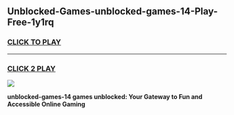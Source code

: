 
## Unblocked-Games-unblocked-games-14-Play-Free-1y1rq
<h3>
<a href="https://premium76.site?title=unblocked-games-14&ref=20A">CLICK TO PLAY</a></h3>
<hr>

<h3>
<a href="https://premium76.site?title=unblocked-games-14&ref=20A">CLICK 2 PLAY</a>
  
</h3>

<a href="https://premium76.site?title=unblocked-games-14&ref=20A"><img src="https://clearcache.store/games.png"></a>


**unblocked-games-14 games unblocked: Your Gateway to Fun and Accessible Online Gaming**
